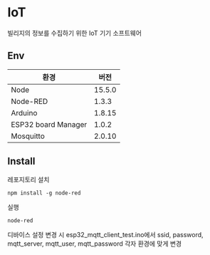 # IoT
빌리지의 정보를 수집하기 위한 IoT 기기 소프트웨어

## Env
| 환경  | 버전 |
|  -----  | --- |
| Node  | 15.5.0 |
| Node-RED | 1.3.3 |
| Arduino | 1.8.15 |
| ESP32 board Manager | 1.0.2 |
| Mosquitto | 2.0.10 |

## Install

레포지토리 설치
```shell
npm install -g node-red
```

실행
```
node-red
```

디바이스 설정 변경 시 esp32_mqtt_client_test.ino에서 ssid, password, mqtt_server, mqtt_user, mqtt_password 각자 환경에 맞게 변경
